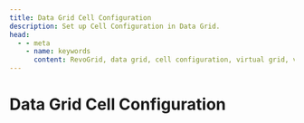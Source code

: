 ```yaml
---
title: Data Grid Cell Configuration
description: Set up Cell Configuration in Data Grid.
head:
  - - meta
    - name: keywords
      content: RevoGrid, data grid, cell configuration, virtual grid, virtual rows, virtual columns,angular data grid, grid performance, large data sets, customizable grid, cell template, cell editor, cell rendering, cell properties, row span, column span, cell merge, data grid cell, data grid cell template, formula, excel formula, data grid formula
---
```


# Data Grid Cell Configuration

<!--@include: ../parts/_cell.md-->
<!--@include: ./_cellProperties.md-->
<!--@include: ./_cell.pro.md-->